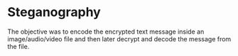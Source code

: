# Steganography
 The objective was to encode the encrypted text message inside an image/audio/video file and then later decrypt and decode the message from the file.
